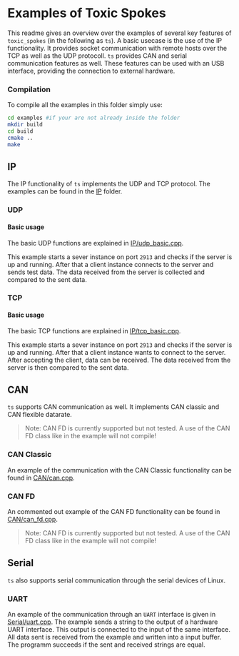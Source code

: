 # Examples of Toxic Spokes
This readme gives an overview over the examples of several key features of `toxic_spokes` (in the following as `ts`). A basic usecase is the use of the IP functionality. It provides socket communication with remote hosts over the TCP as well as the UDP protocoll.
`ts` provides CAN and serial communication features as well. These features can be used with an USB interface, providing the connection to external hardware.

### Compilation

To compile all the examples in this folder simply use:
```bash
cd examples #if your are not already inside the folder
mkdir build
cd build
cmake ..
make
```

## IP
The IP functionality of `ts` implements the UDP and TCP protocol. The examples can be found in the [IP](IP) folder.
### UDP
#### Basic usage
The basic UDP functions are explained in [IP/udp_basic.cpp](IP/udp_basic.cpp).

This example starts a sever instance on port `2913` and checks if the server is up and running. After that a client instance connects to the server and sends test data. The data received from the server is collected and compared to the sent data.

### TCP
#### Basic usage
The basic TCP functions are explained in [IP/tcp_basic.cpp](IP/tcp_basic.cpp).

This example starts a sever instance on port `2913` and checks if the server is up and running. After that a client instance wants to connect to the server. After accepting the client, data can be received. The data received from the server is then compared to the sent data.

## CAN
`ts` supports CAN communication as well. It implements CAN classic and CAN flexible datarate.
> Note: CAN FD is currently supported but not tested. A use of the CAN FD class like in the example will not compile!

### CAN Classic
An example of the communication with the CAN Classic functionality can be found in [CAN/can.cpp](CAN/can.cpp).

### CAN FD
An commented out example of the CAN FD functionality can be found in [CAN/can_fd.cpp](CAN/can_fd.cpp).
> Note: CAN FD is currently supported but not tested. A use of the CAN FD class like in the example will not compile!

## Serial
`ts` also supports serial communication through the serial devices of Linux.

### UART
An example of the communication through an `UART` interface is given in [Serial/uart.cpp](Serial/uart.cpp). 
The example sends a string to the output of a hardware UART interface. This output is connected to the input of the same interface.
All data sent is received from the example and written into a input buffer.
The programm succeeds if the sent and received strings are equal.

